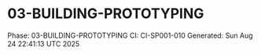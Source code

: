 # 03-BUILDING-PROTOTYPING
Phase: 03-BUILDING-PROTOTYPING
CI: CI-SP001-010
Generated: Sun Aug 24 22:41:13 UTC 2025

